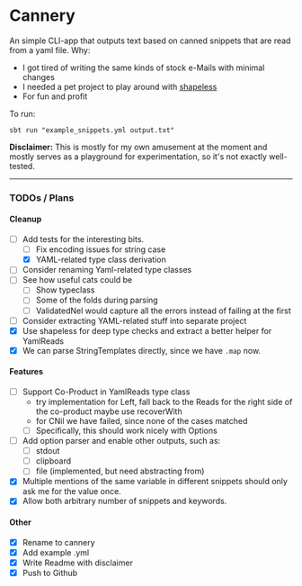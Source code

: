 # Cannery


An simple CLI-app that outputs text based on canned snippets that are read from a yaml file.
Why:
* I got tired of writing the same kinds of stock e-Mails with minimal changes
* I needed a pet project to play around with [shapeless](https://github.com/milessabin/shapeless)
* For fun and profit

To run:
```
sbt run "example_snippets.yml output.txt"
```

**Disclaimer:**
This is mostly for my own amusement at the moment and mostly serves as a playground for experimentation, so it's not exactly well-tested.

---
### TODOs / Plans

#### Cleanup
- [ ] Add tests for the interesting bits.
    - [ ] Fix encoding issues for string case
    - [X] YAML-related type class derivation
- [ ] Consider renaming Yaml-related type classes
- [ ] See how useful cats could be
    - [ ] Show typeclass
    - [ ] Some of the folds during parsing
    - [ ] ValidatedNel would capture all the errors instead of failing at the first
- [ ] Consider extracting YAML-related stuff into separate project
- [X] Use shapeless for deep type checks and extract a better helper for YamlReads
- [X] We can parse StringTemplates directly, since we have `.map` now.

#### Features
- [ ] Support Co-Product in YamlReads type class
    * try implementation for Left, fall back to the Reads for the right side of the co-product maybe use recoverWith
    * for CNil we have failed, since none of the cases matched
    - [ ] Specifically, this should work nicely with Options
- [ ] Add option parser and enable other outputs, such as:
    - [ ] stdout
    - [ ] clipboard
    - [ ] file (implemented, but need abstracting from)
- [X] Multiple mentions of the same variable in different snippets should only ask me for the value once.
- [X] Allow both arbitrary number of snippets and keywords.

#### Other

- [x] Rename to cannery
- [x] Add example .yml
- [x] Write Readme with disclaimer
- [x] Push to Github
